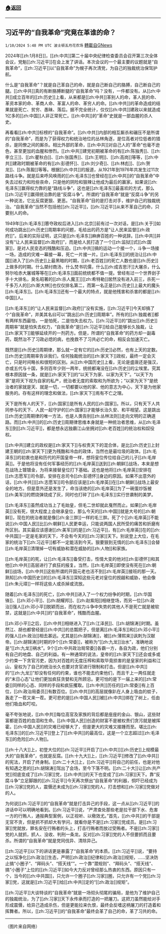 ###  [:house:返回](README.md)
---


## 习近平的“自我革命”究竟在革谁的命？
`1/10/2024 5:48 PM UTC 波士顿五月花农场` [轉載自GNews](https://gnews.org/articles/2205720)

2024年[[zh:1月8日]]，[[zh:中共]]第二十届中央纪律检查委员会召开第三次全体会议，党魁[[zh:习近平]]在会上发了讲话。本次会议的一个最主要的议题就是“自我革命”，[[zh:习近平]]以“自我革命”为幌子再次清党，为自己的独裁统治保驾护航。

什么是“自我革命”？就是自己革自己的命，就是自己断自己的胳膊，自己断自己的腿。[[zh:中共]]真的有断胳膊断腿的“自我革命”吗？没有，一件都没有。从[[zh:中共]]成立百年的[[zh:历史]]上看，从来都是[[zh:中共]]革别人的命，革人民的命、革资本家的命、革商人命、革富人的命、革穷人的命。[[zh:中共]]的革命造成的结果就是死亡、贫穷、愚昧、落后。据不完全统计，仅仅[[zh:中共]]建政以来就造成1亿多的[[zh:中国]]人非正常死亡。[[zh:中共]]的“革命”史就是一部血腥的杀人史。

再看看[[zh:中共]]标榜的“自我革命”。[[zh:中共]]内部的相互厮杀和碾压不是所谓的“自我革命”，而是为了获得权力和统治地位的丛林角逐，是位高者对位低者的猎杀，是同僚之间的厮杀。相比外部的革命，[[zh:中共]]对自己人的“革命”也毫不逊色，甚至更加的血腥和惨烈。[[zh:中共]]建党初期被革命的有[[zh:陈独秀]]、[[zh:李立三]]、[[zh:瞿秋白]]、[[zh:张国焘]]、[[zh:王明]]、[[zh:高岗]]等等，[[zh:中共]]建政时期被革命的有[[zh:彭德怀]]、[[zh:刘少奇]]、[[zh:林彪]]、[[zh:贺龙]]、[[zh:陈毅]]等等。根据[[zh:中共]]的报道，从1921年到1976年共发生过11次路线斗争。就是后来呼风唤雨的[[zh:毛泽东]]也曾经在[[zh:中共]]的“自我革命”中失去过权力和险些丧命，只是他的阴险和狠辣让他成为最后的赢家。如果说[[zh:毛泽东]]赢得权力靠的是“路线斗争”，这也是[[zh:毛泽东]]最喜欢的方式，那么[[zh:习近平]]赢得统治靠的是“反腐斗争”。所谓的“自我革命”就是“反腐斗争”的另一种说法，它比反腐更狠、更恶。“自我革命”目的是打击对手，维护自己的独裁统治。“自我革命”当然不包括他[[zh:习近平]]，[[zh:习近平]]从来不革自己的命，只要别人的命。

1949年[[zh:毛泽东]]篡夺政权后进入[[zh:北京]]前有过一次对话，是[[zh:关于]]如何成功跳出[[zh:历史]]周期率的问题，毛给出的药方是“让人民来监督[[zh:政府]]”。后来的实际证明，这只是[[zh:毛泽东]]麻痹百姓的一种说辞。[[zh:中共]]并没有“让人民来监督[[zh:政府]]”，而是给人民打造了一个[[zh:监狱]]式[[zh:国家]]，是对人民变态的残酷和压迫。[[zh:中共]]搞的运动一个接一个，斗争一场接一场，造成的灾难一幕接一幕，死亡一片接一片。[[zh:毛泽东]]的统治让[[zh:中国]]进入了[[zh:历史]]上最黑暗的时期，[[zh:老百姓]]的死亡人数也是[[zh:历史]]上做多的时期。什么桀纣商汤，什么焚书坑儒，什么[[zh:成吉思汗]]大屠杀，什么努尔哈赤大屠城等等在[[zh:毛泽东]]面前统统都不值一提。曾经有过一个世界刽子手十大排名，臭名昭著的[[zh:杀人魔王]][[zh:希特勒]]居然没有进入前三，杀死一千多万人的[[zh:斯大林]]也仅仅排名第二，而第一名正是[[zh:历史]]上最大的魔头[[zh:毛泽东]]。[[zh:毛泽东]]还有一个最大的特点，就是他残害和杀害的都是[[zh:中国]]人。

[[zh:毛泽东]]的“让人民来监督[[zh:政府]]”没有实施，[[zh:习近平]]今天却搞了个“自我革命”，并美其名曰可以“跳出[[zh:历史]]周期率”。所有的[[zh:独裁者]]都有两样东西最怕，一是怕死，二是怕失去权力。[[zh:习近平]]的“跳出[[zh:历史]]周期率”就是怕失去权力，“自我革命”是[[zh:习近平]]给自己能够长久独裁，让[[zh:家天下]]能够延续开的一剂药方。但是，所谓的“自我革命”的药方却一副毒药，既然治不了习政必熄的病，也挽救不了习共必亡的命，相反会加速灭亡。

既然是[[zh:历史]]周期律，那么就一定有它的[[zh:历史]]必然，也有上天的定数。[[zh:历史]]周期率告诉我们，任何独裁统治的[[zh:家天下]]政权，最终一定会灭亡，只是时间略长和很短的区别。从[[zh:中国历史]]上看，无论是盛唐还是强汉，亦或五代与十国，多则百年少则一两年，统统都淹没在[[zh:历史]]的尘埃里。究其根本原因就一条，就是[[zh:家天下]]的“以天下为家、以家为天下”。“以天下为家”是将天下视为自家的私产，统治者无度的索取和为所欲为；“以家为天下”是统治者的家就是天、就是一切，一切都要以他的家、他的意志为中心，天下是为他家服务的。存有这样的理念和做法，[[zh:家天下]]焉有不亡之理。

天下是所有人的天下，[[zh:国家]]是所有人民的[[zh:国家]]。所以，只有天下人共同参与的天下、人民一起守护的[[zh:国家]]才能够长治久安、和平相望。这是跳出[[zh:历史]]周期律的唯一方法，也是人类告别[[zh:丛林法则]]走向文明的正确道路。而[[zh:中共]]的[[zh:历史]]周期律思维本身就是一种统治者思维，从[[zh:毛泽东]]到[[zh:习近平]]，都是想永远独霸江山坐拥对[[zh:老百姓]]的统治权和奴役权。

[[zh:中共]]建立的政权是[[zh:家天下]]与权贵天下的混合体，是比[[zh:历史]]上封建王朝的[[zh:家天下]]更为残酷和冷血的政体，当然也是最垃圾的政体。[[zh:毛泽东]]的初衷也是和历代的开国皇帝一样，想将皇位传位给自己的儿子[[zh:毛岸英]]。于是他将没有任何军事经历的[[zh:毛岸英]]送到[[zh:朝鲜]]战场，本来是想在战场上镀镀金，为将来接替皇位打下基础。这也是他将[[zh:毛岸英]]安排在[[zh:志愿军]]司令部，安排在总司令[[zh:彭德怀]]身边的原因。如果不出意外的话，[[zh:中共]][[zh:志愿军]]司令部应该是[[zh:毛岸英]]在[[zh:朝鲜]]战场上最安全的地方。但是意外还是发生了，命当该绝的[[zh:毛岸英]]为了一碗蛋炒饭被[[zh:美军]]的燃烧弹烧成了灰，同时也打碎了[[zh:毛泽东]]实行世袭制的美梦。

[[zh:毛泽东]]虽然成功当上了毛始皇，但毛二世却就此戛然而止。如果[[zh:毛岸英]]没有死，很大程度上会继承皇位，那么今天的[[zh:中国]]就是大号的[[zh:朝鲜]]，现在的统治者就是像[[zh:金三胖]]一样的毛三胖。死了个[[zh:毛岸英]]不能说[[zh:中国人民]]比[[zh:朝鲜]]人民更幸运，只能说两国人民所受的痛苦和折磨有所区别。其实最应该感谢[[zh:美军]]的是[[zh:习近平]]，有[[zh:毛岸英]]在的[[zh:中共国]]一定是毛家的天下，不会有今天的[[zh:习家]]天下。别说登上大位，在毛家的统治下[[zh:习近平]]都不一定能活到今天。狠要狠到无情的[[zh:毛泽东]]会替[[zh:毛岸英]]清理掉一切有威胁和潜在威胁的[[zh:人物]]和家族。

[[zh:毛岸英]]的死，让[[zh:毛泽东]]备受打击，性情大变的他对[[zh:彭德怀]]和其他[[zh:中共]]高层进行了疯狂的报复。当然，[[zh:毛岸英]]即使没有死在[[zh:朝鲜]]战场，[[zh:中共]]这些所谓的开国元老也活不到[[zh:毛岸英]]接班的那一天。熟知[[zh:中国历史]]的[[zh:毛泽东]]深知这些元老对皇位的觊觎和威胁，他会像[[zh:朱元璋]]一样将这些人或杀掉或流放。

随着[[zh:毛泽东]]的死亡，[[zh:中共]]进入了一个权力纷争的时期，[[zh:华国锋]]、[[zh:邓小平]]、[[zh:胡耀邦]]、[[zh:赵紫阳]]相继登场，而另一位[[zh:政治]]强人[[zh:邓小平]]脱颖而出，而在权力斗争中失势的其他人不是死亡就是被软禁，这就是[[zh:中共]]的“自我革命”，残酷而血腥。

[[zh:邓小平]]之后，[[zh:中共]]相继进入了[[zh:江泽民]]、[[zh:胡锦涛]]时期。虽然江、胡也都曾经是[[zh:中共]]的总瓢把子，但是离[[zh:毛泽东]]和[[zh:邓小平]]的强人[[zh:政治]]相去甚远。尤其是[[zh:胡锦涛]]，被[[zh:薄熙来]]讽刺为汉献帝。[[zh:胡锦涛]]时期的9个[[zh:常委]]，被称为“[[zh:九龙]]治水”，准确地说是“[[zh:九龙]]祸水”。9个[[zh:中共政治局常委]]各霸一方，各自为政，他们分别有自己的地盘、自己的利益。有一种通常的说法，皇帝的[[zh:家天下]]还会或多或少约束一下贪官污吏，因为对百姓的无度压榨和索取毕竟损害的是皇家的利益和江山，皇权为了自己的统治长久也要对贪官进行限制和打击。但是[[zh:中共]]的“[[zh:九龙]]”却没有任何的约束，谁也不能去约束他们，而且干上一两任就走的“末日心态”让他们更加疯狂贪婪和无所顾忌。更可怕的是下一届上来的[[zh:常委]]同样的心态、同样的手段和疯狂攫取。[[zh:中共]]历任的[[zh:常委]]有上百位，[[zh:政治局委员]]有数百位。[[zh:中共]]的高层就像趴在人身上吸血的蚊子，轰走了一茬又来一茬。更可悲的是[[zh:中国人民]]被[[zh:中共]]绑在了树上，任由他们吸血和叮咬。

毫不夸张地说，[[zh:中共]]每位高官及家族的背后都是座座的金山、银山，这些财富都是百姓的血泪和生命。[[zh:中国人民]]创造的财富不是被权贵们贪污就是被挥霍。[[zh:中国人民]]的灾难已经够大了，但是更大的灾难又接踵而至。堪比[[zh:毛泽东]]的[[zh:习近平]]登上了[[zh:中共]]的最高位，这是一个立志超过[[zh:毛泽东]]的危险[[zh:人物]]。

[[zh:十八大]]上，初登大位的[[zh:习近平]]开启了[[zh:中共]][[zh:历史]]上规模最大的“自我革命”，也就是反腐。[[zh:十九大]]上，[[zh:习近平]]修改了[[zh:中共]]的宪法，开启了终身制。[[zh:二十大]]上，[[zh:习近平]]将自己的前任，也是对他有知遇之恩的[[zh:胡锦涛]]驾出了会场，至今下落不明。[[zh:二十大]]让[[zh:共产党]]彻底变成了[[zh:习家]]党，[[zh:中共]]的天下也变成了[[zh:习家]]天下。靠“反腐斗争”立足脚跟的[[zh:习近平]]今天再次祭出“自我革命”的利器，恫吓已经成为[[zh:习家]]党的人，震慑还未成为[[zh:习家]]党的人，打击想和[[zh:习家]]党做对的人。

为何说[[zh:习近平]]的“自我革命”就是打击异己的手段，这一点从[[zh:习近平]]的讲话中可以明确地看到。[[zh:习近平]]说，“严肃查处那些老是拉干部下水、危害一方的行贿人，通报典型案例，以正视听、以儆效尤。”首先，[[zh:中共]]的干部是无官不贪，但是抓不抓却大有学问，就看你是不是[[zh:习家]]党成员。是[[zh:习家]]党就放，罪名安在行贿者的头上，打击行贿者而放过受贿者。不是[[zh:习家]]党的人就抓，抓人、没收、判刑一条龙。反对[[zh:习家]]党的人不但要抓而且要杀。所谓的“自我革命”就是党同伐异、清除异己。

[[zh:习近平]]以下的讲话更是暴露了“自我革命”的本质。[[zh:习近平]]说，“要持之以恒净化[[zh:政治]]生态，严明[[zh:政治]]纪律和[[zh:政治]]规矩，……坚决防止搞“小圈子”、“拜码头”、“搭天线””。一个靠“潜规则”、“拜码头”、“搭天线”、搞“小圈子”上位的[[zh:习近平]]如今大力反对曾经那么热衷的东西。原因只有一个，当今的[[zh:中共国]]，只允许一个圈子[[zh:习家]]圈，只允许有一个党[[zh:习家]]党，这就是[[zh:习近平]]给[[zh:中共]]定的“[[zh:政治]]规矩”。

[[zh:习近平]]大谈特谈的“自我革命”就是一场彻头彻尾的骗局，是他为了维护自己的独裁统治，为了[[zh:习家]]天下永传承而打造的一把屠刀。这把刀虽然能给对手形成震慑，给异己造成杀伤，但是更能拉来仇恨，最终会反嗜这柄屠刀的打造着和挥舞者。所以，[[zh:习近平]]的“自我革命”最终会革了自己的命，革了习共的命。

---
（图片来自网络）
